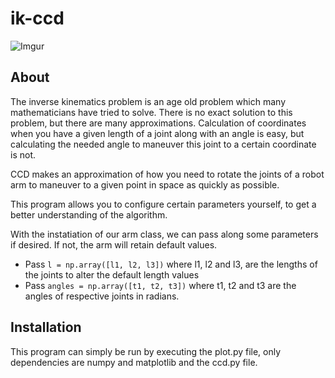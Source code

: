 # ik-ccd
![Imgur](https://imgur.com/0iVokkO.jpg)
## About
The inverse kinematics problem is an age old problem which many mathematicians have tried to solve. There is no exact solution to this problem, but there are many approximations. Calculation of coordinates when you have a given length of a joint along with an angle is easy, but calculating the needed angle to maneuver this joint to a certain coordinate is not. 

CCD makes an approximation of how you need to rotate the joints of a robot arm to maneuver to a given point in space as quickly as possible. 

This program allows you to configure certain parameters yourself, to get a better understanding of the algorithm.

With the instatiation of our arm class, we can pass along some parameters if desired. If not, the arm will retain default values.

* Pass `l = np.array([l1, l2, l3])` where l1, l2 and l3, are the lengths of the joints to alter the default length values
* Pass `angles = np.array([t1, t2, t3])` where t1, t2 and t3 are the angles of respective joints in radians.

## Installation 
This program can simply be run by executing the plot.py file, only dependencies are numpy and matplotlib and the ccd.py file.
